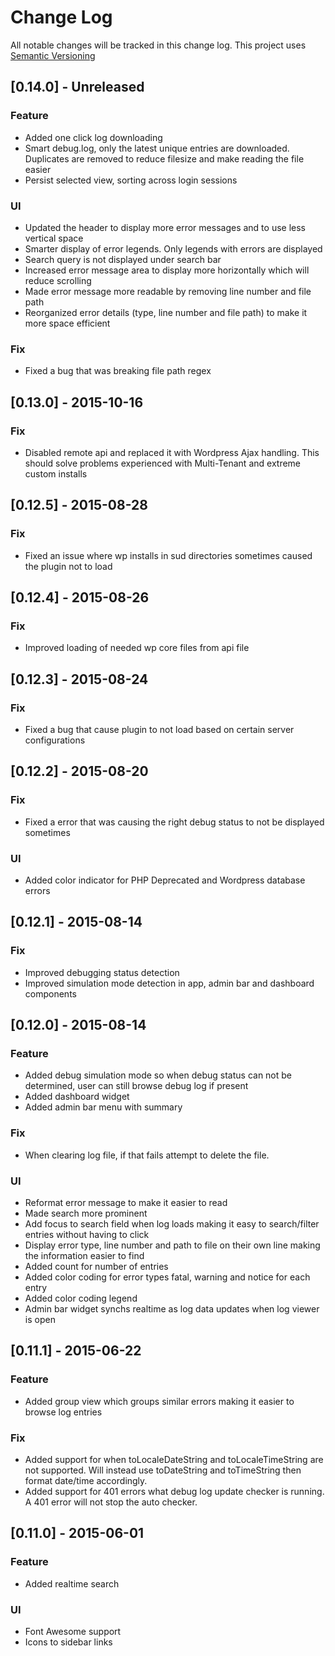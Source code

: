 # Change Log

All notable changes will be tracked in this change log.  This project uses [Semantic Versioning](http://semver.org/)

## [0.14.0] - Unreleased
### Feature

- Added one click log downloading
- Smart debug.log, only the latest unique entries are downloaded.  Duplicates are removed to reduce filesize and make reading the file easier
- Persist selected view, sorting across login sessions

### UI

- Updated the header to display more error messages and to use less vertical space
- Smarter display of error legends.  Only legends with errors are displayed
- Search query is not displayed under search bar
- Increased error message area to display more horizontally which will reduce scrolling
- Made error message more readable by removing line number and file path
- Reorganized error details (type, line number and file path) to make it more space efficient

### Fix

- Fixed a bug that was breaking file path regex

## [0.13.0] - 2015-10-16
### Fix

- Disabled remote api and replaced it with Wordpress Ajax handling.  This should solve problems experienced with Multi-Tenant and extreme custom installs

## [0.12.5] - 2015-08-28
### Fix

- Fixed an issue where wp installs in sud directories sometimes caused the plugin not to load

## [0.12.4] - 2015-08-26
### Fix

- Improved loading of needed wp core files from api file

## [0.12.3] - 2015-08-24
### Fix

- Fixed a bug that cause plugin to not load  based on certain server configurations

## [0.12.2] - 2015-08-20
### Fix

- Fixed a error that was causing the right debug status to not be displayed sometimes

### UI

- Added color indicator for PHP Deprecated and Wordpress database errors

## [0.12.1] - 2015-08-14
### Fix

- Improved debugging status detection
- Improved simulation mode detection in app, admin bar and dashboard components

## [0.12.0] - 2015-08-14
### Feature

- Added debug simulation mode so when debug status can not be determined, user can still browse debug log if present
- Added dashboard widget
- Added admin bar menu with summary

### Fix

- When clearing log file, if that fails attempt to delete the file.

### UI

- Reformat error message to make it easier to read
- Made search more prominent
- Add focus to search field when log loads making it easy to search/filter entries without having to click
- Display error type, line number and path to file on their own line making the information easier to find
- Added count for number of entries
- Added color coding for error types fatal, warning and notice for each entry
- Added color coding legend
- Admin bar widget synchs realtime as log data updates when log viewer is open

## [0.11.1] - 2015-06-22
### Feature

- Added group view which groups similar errors making it easier to browse log entries

### Fix

- Added support for when toLocaleDateString and toLocaleTimeString are not supported.  Will instead use toDateString and toTimeString then format date/time accordingly.
- Added support for 401 errors what debug log update checker is running.  A 401 error will not stop the auto checker.

## [0.11.0] - 2015-06-01
### Feature

- Added realtime search

### UI

- Font Awesome support
- Icons to sidebar links
